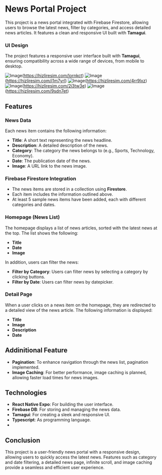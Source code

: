 # News Portal Project

This project is a news portal integrated with Firebase Firestore, allowing users to browse the latest news, filter by categories, and access detailed news articles. It features a clean and responsive UI built with **Tamagui**.

### UI Design

The project features a responsive user interface built with **Tamagui**, ensuring compatibility across a wide range of devices, from mobile to desktop.

![Image](https://i.hizliresim.com/lornkct.png)(https://hizliresim.com/lornkct)
![Image](https://i.hizliresim.com/i1m7yrl.png)(https://hizliresim.com/i1m7yrl)
![Image](https://i.hizliresim.com/4rr9lxz.png)(https://hizliresim.com/4rr9lxz)
![Image](https://i.hizliresim.com/2i3tw3e.png)(https://hizliresim.com/2i3tw3e)
![Image](https://i.hizliresim.com/9sdn7et.png)(https://hizliresim.com/9sdn7et)
## Features

### News Data

Each news item contains the following information:

- **Title**: A short text representing the news headline.
- **Description**: A detailed description of the news.
- **Category**: The category the news belongs to (e.g., Sports, Technology, Economy).
- **Date**: The publication date of the news.
- **Image**: A URL link to the news image.

### Firebase Firestore Integration

- The news items are stored in a collection using **Firestore**.
- Each item includes the information outlined above.
- At least 5 sample news items have been added, each with different categories and dates.

### Homepage (News List)

The homepage displays a list of news articles, sorted with the latest news at the top. The list shows the following:

- **Title**
- **Date**
- **Image**

In addition, users can filter the news:

- **Filter by Category**: Users can filter news by selecting a category by clicking buttons.
- **Filter by Date**: Users can filter news by datepicker.

### Detail Page

When a user clicks on a news item on the homepage, they are redirected to a detailed view of the news article. The following information is displayed:

- **Title**
- **Image**
- **Description**
- **Date**

## Addinitional Feature

- **Pagination**: To enhance navigation through the news list, pagination implemented.
- **Image Caching**: For better performance, image caching is planned, allowing faster load times for news images.


## Technologies

- **React Native Expo**: For building the user interface.
- **Firebase DB**: For storing and managing the news data.
- **Tamagui**: For creating a sleek and responsive UI.
- **Typescript**: As programming language.
- 
## Conclusion

This project is a user-friendly news portal with a responsive design, allowing users to quickly access the latest news. Features such as category and date filtering, a detailed news page, infinite scroll, and image caching provide a seamless and efficient user experience.
